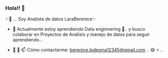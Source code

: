 ### Hola!! 👋

✨🔭 ... Soy Analista de datos LaraBerenice✨

- 🌱 Actualmente estoy aprendiendo Data enginnering 👯.. y busco colaborar en Proyectos de Análisis y manejo de datos para seguir aprendiendo...
  
- 🤔 💬 📫 Cómo contactarme: berenice.ledesma12345@gmail.com .. 😄 ⚡ ..
